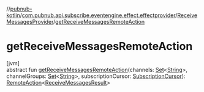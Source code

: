 //[pubnub-kotlin](../../../index.md)/[com.pubnub.api.subscribe.eventengine.effect.effectprovider](../index.md)/[ReceiveMessagesProvider](index.md)/[getReceiveMessagesRemoteAction](get-receive-messages-remote-action.md)

# getReceiveMessagesRemoteAction

[jvm]\
abstract fun [getReceiveMessagesRemoteAction](get-receive-messages-remote-action.md)(channels: [Set](https://kotlinlang.org/api/latest/jvm/stdlib/kotlin.collections/-set/index.html)&lt;[String](https://kotlinlang.org/api/latest/jvm/stdlib/kotlin/-string/index.html)&gt;, channelGroups: [Set](https://kotlinlang.org/api/latest/jvm/stdlib/kotlin.collections/-set/index.html)&lt;[String](https://kotlinlang.org/api/latest/jvm/stdlib/kotlin/-string/index.html)&gt;, subscriptionCursor: [SubscriptionCursor](../../com.pubnub.api.subscribe.eventengine.event/-subscription-cursor/index.md)): [RemoteAction](../../com.pubnub.api.endpoints.remoteaction/-remote-action/index.md)&lt;[ReceiveMessagesResult](../../com.pubnub.api.subscribe.eventengine.effect/-receive-messages-result/index.md)&gt;
